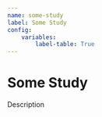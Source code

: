 ```yaml
---
name: some-study
label: Some Study
config:
    variables:
        label-table: True
---
```


# Some Study

Description
